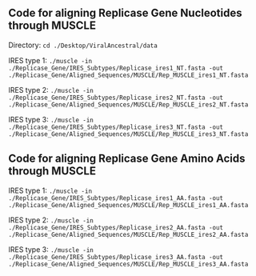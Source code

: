 ## Code for aligning Replicase Gene Nucleotides through MUSCLE 

Directory: `cd ./Desktop/ViralAncestral/data`

IRES type 1: `./muscle -in ./Replicase_Gene/IRES_Subtypes/Replicase_ires1_NT.fasta -out ./Replicase_Gene/Aligned_Sequences/MUSCLE/Rep_MUSCLE_ires1_NT.fasta`

IRES type 2: `./muscle -in ./Replicase_Gene/IRES_Subtypes/Replicase_ires2_NT.fasta -out ./Replicase_Gene/Aligned_Sequences/MUSCLE/Rep_MUSCLE_ires2_NT.fasta`

IRES type 3: `./muscle -in ./Replicase_Gene/IRES_Subtypes/Replicase_ires3_NT.fasta -out ./Replicase_Gene/Aligned_Sequences/MUSCLE/Rep_MUSCLE_ires3_NT.fasta`

## Code for aligning Replicase Gene Amino Acids through MUSCLE 

IRES type 1: `./muscle -in ./Replicase_Gene/IRES_Subtypes/Replicase_ires1_AA.fasta -out ./Replicase_Gene/Aligned_Sequences/MUSCLE/Rep_MUSCLE_ires1_AA.fasta`

IRES type 2: `./muscle -in ./Replicase_Gene/IRES_Subtypes/Replicase_ires2_AA.fasta -out ./Replicase_Gene/Aligned_Sequences/MUSCLE/Rep_MUSCLE_ires2_AA.fasta`

IRES type 3: `./muscle -in ./Replicase_Gene/IRES_Subtypes/Replicase_ires3_AA.fasta -out ./Replicase_Gene/Aligned_Sequences/MUSCLE/Rep_MUSCLE_ires3_AA.fasta`


